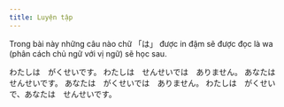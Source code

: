 ```yaml
---
title: Luyện tập
---
```


<Intro>
Trong bài này những câu nào chữ <Kanji>「は」</Kanji> được <CodeStep step={1}>in đậm</CodeStep> sẽ được đọc là <Kanji>wa</Kanji> (phân cách chủ ngữ với vị ngữ) sẽ học sau.
</Intro>

<br/>

<JaSL>わたし<CodeStep step={1}>は</CodeStep>　がくせいです。</JaSL>
<JaSL>わたし<CodeStep step={1}>は</CodeStep>　せんせいで<CodeStep step={1}>は</CodeStep>　ありません。</JaSL>
<JaSL>あなた<CodeStep step={1}>は</CodeStep>　せんせいです。</JaSL>
<JaSL>あなた<CodeStep step={1}>は</CodeStep>　がくせいで<CodeStep step={1}>は</CodeStep>　ありません。</JaSL>
<JaSL>わたし<CodeStep step={1}>は</CodeStep>　がくせいで、あなた<CodeStep step={1}>は</CodeStep>　せんせいです。</JaSL>